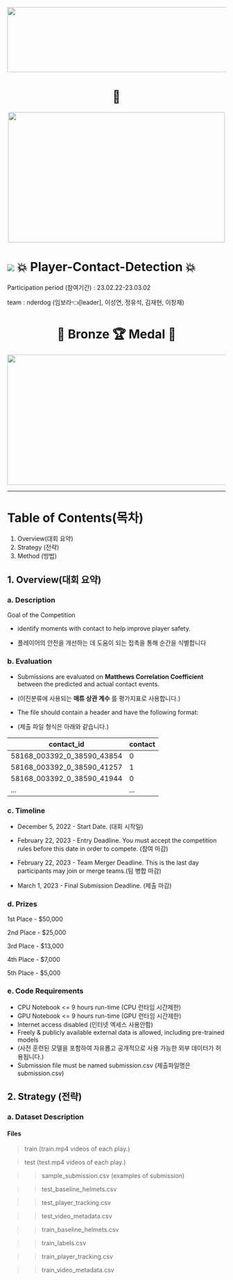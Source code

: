 <div align="center">




<img src="https://user-images.githubusercontent.com/103908794/222314882-9fe1ae73-0d39-4816-be45-5ca2f1617b7b.png" width="700" height="150"/>

# :football:

<img src="https://user-images.githubusercontent.com/103908794/222314397-a46d1f5e-45d6-4e16-932a-69e72d1d8fb7.gif" width="500" height="300"/>

</div>
  
  #  <img src="https://img.shields.io/badge/kaggle-20BEFF?style=plastic&logo=kaggle&logoColor=white"/> :boom: Player-Contact-Detection :boom: 
  
  Participation period (참여기간) : 23.02.22-23.03.02 
  
  team : nderdog (임보라:point_left:[leader], 이성연, 정유석, 김재현, 이창재) 
 
<div align="center">

# :tada: Bronze :trophy: Medal :tada:

<img src="https://user-images.githubusercontent.com/103908794/222319570-426b5551-b853-4e09-9670-539748a4f8e1.png" width="700" height="300"/>  

</div>

***

# Table of Contents(목차)

1. Overview(대회 요약)
2. Strategy (전략)
3. Method (방법)

## 1. Overview(대회 요약)

### a. Description

Goal of the Competition

- identify moments with contact to help improve player safety.

- 플레이어의 안전을 개선하는 데 도움이 되는 접촉을 통해 순간을 식별합니다

### b. Evaluation

- Submissions are evaluated on **Matthews Correlation Coefficient** between the predicted and actual contact events.

- (이진분류에 사용되는 **매튜 상관 계수** 를 평가지표로 사용합니다.)

- The file should contain a header and have the following format:
- (제출 파일 형식은 아래와 같습니다.)

<div align="center">

|contact_id|contact|
|---|---|
|58168_003392_0_38590_43854|0|
|58168_003392_0_38590_41257|1|
|58168_003392_0_38590_41944|0|
|...|...|

</div>

### c. Timeline

- December 5, 2022 - Start Date. (대회 시작일)

- February 22, 2023 - Entry Deadline. You must accept the competition rules before this date in order to compete. (참여 마감)

- February 22, 2023 - Team Merger Deadline. This is the last day participants may join or merge teams.(팀 병합 마감)

- March 1, 2023 - Final Submission Deadline. (제출 마감)

### d. Prizes

1st Place - $50,000

2nd Place - $25,000

3rd Place - $13,000

4th Place - $7,000

5th Place - $5,000

### e. Code Requirements

- CPU Notebook <= 9 hours run-time (CPU 런타임 시간제한)
- GPU Notebook <= 9 hours run-time (GPU 런타임 시간제한)
- Internet access disabled (인터넷 엑세스 사용안함)
- Freely & publicly available external data is allowed, including pre-trained models
- (사전 훈련된 모델을 포함하여 자유롭고 공개적으로 사용 가능한 외부 데이터가 허용됩니다.)
- Submission file must be named submission.csv (제출파일명은 submission.csv)

## 2. Strategy (전략)

### a. Dataset Description

#### Files

> train (train.mp4 videos of each play.)

> test (test.mp4 videos of each play.)

>> sample_submission.csv (examples of submission)

>> test_baseline_helmets.csv 

>> test_player_tracking.csv

>> test_video_metadata.csv

>> train_baseline_helmets.csv

>> train_labels.csv

>> train_player_tracking.csv

>> train_video_metadata.csv


